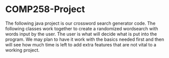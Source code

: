 COMP258-Project
===============

The following java project is our crossword search generator code. The following classes work together to create a randomized
wordsearch with words input by the user. The user is what will decide what is put into the program. We may plan to have it work
with the basics needed first and then will see how much time is left to add extra features that are not vital to a working 
project.
